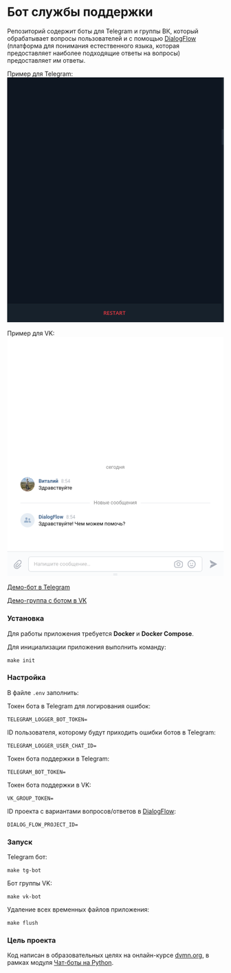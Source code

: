 # Бот службы поддержки

Репозиторий содержит боты для Telegram и группы ВК, который обрабатывает вопросы пользователей и с помощью [DialogFlow](https://dialogflow.cloud.google.com) (платформа для понимания естественного языка, которая предоставляет наиболее подходящие ответы на вопросы) предоставляет им ответы.

Пример для Telegram:
![](docs/demo_tg_bot.gif)

Пример для VK:
![](docs/demo_vk_bot.gif)

[Демо-бот в Telegram](https://t.me/poymanov_dvmn_support_bot)

[Демо-группа с ботом в VK](https://vk.com/club208751925)

### Установка

Для работы приложения требуется **Docker** и **Docker Compose**.

Для инициализации приложения выполнить команду:
```
make init
```

### Настройка

В файле `.env` заполнить:

Токен бота в Telegram для логирования ошибок:
```
TELEGRAM_LOGGER_BOT_TOKEN=
```

ID пользователя, которому будут приходить ошибки ботов в Telegram:
```
TELEGRAM_LOGGER_USER_CHAT_ID=
```

Токен бота поддержки в Telegram:

```
TELEGRAM_BOT_TOKEN=
```

Токен бота поддержки в VK:

```
VK_GROUP_TOKEN=
```

ID проекта с вариантами вопросов/ответов в [DialogFlow](https://dialogflow.cloud.google.com):

```
DIALOG_FLOW_PROJECT_ID=
```


### Запуск

Telegram бот:
```
make tg-bot 
```

Бот группы VK:
```
make vk-bot
```

Удаление всех временных файлов приложения:
```
make flush
```

### Цель проекта

Код написан в образовательных целях на онлайн-курсе [dvmn.org](https://dvmn.org/), в рамках модуля [Чат-боты на Python](https://dvmn.org/modules/chat-bots).